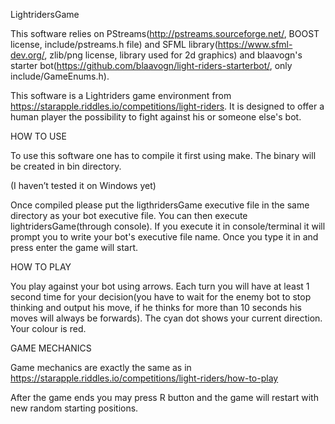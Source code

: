 LightridersGame

This software relies on PStreams(http://pstreams.sourceforge.net/, BOOST license, include/pstreams.h file) and SFML library(https://www.sfml-dev.org/, zlib/png license, library used for 2d graphics) and blaavogn's starter bot(https://github.com/blaavogn/light-riders-starterbot/, only include/GameEnums.h). 

This software is a Lightriders game environment from https://starapple.riddles.io/competitions/light-riders.
It is designed to offer a human player the possibility to fight against his or someone else's bot. 


HOW TO USE

To use this software one has to compile it first using make. The binary will be created in bin directory.

(I haven’t tested it on Windows yet)

Once compiled please put the ligthridersGame executive file in the same directory as your bot executive file.
You can then execute lightridersGame(through console). If you execute it in console/terminal it will prompt you to write your bot's executive file name. Once you type it in and press enter the game will start. 

HOW TO PLAY

You play against your bot using arrows. Each turn you will have at least 1 second time for your decision(you have to wait for the enemy bot to stop thinking and output his move, if he thinks for more than 10 seconds his moves will always be forwards). The cyan dot shows your current direction. Your colour is red. 

GAME MECHANICS

Game mechanics are exactly the same as in https://starapple.riddles.io/competitions/light-riders/how-to-play

After the game ends you may press R button and the game will restart with new random starting positions.
